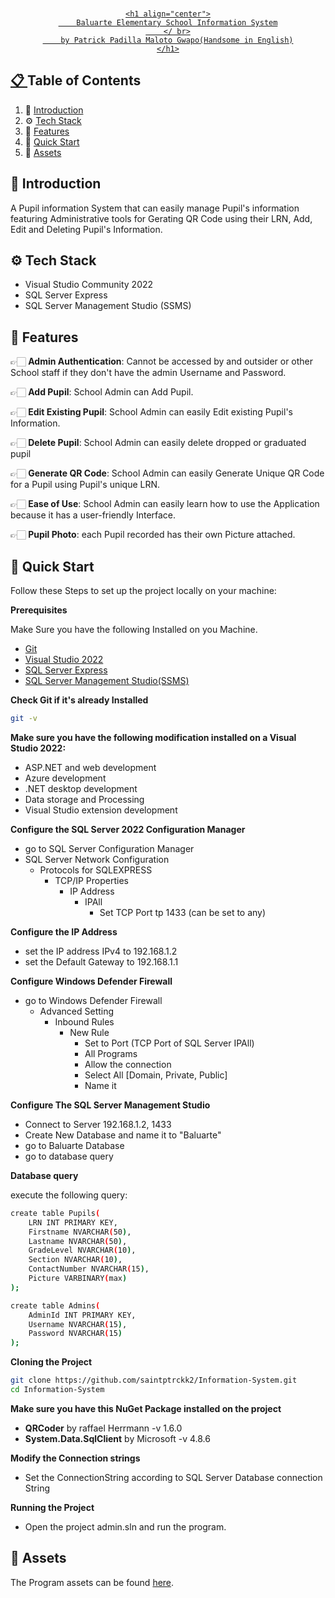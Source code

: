 <div align="center">
  <br />
    <a href="https://www.facebook.com/saintptrckk" target="_blank">
    <img src="">
  <br />

    <h1 align="center">
        Baluarte Elementary School Information System
        </ br>
        by Patrick Padilla Maloto Gwapo(Handsome in English)
    </h1>

</div>

## 📋 <a name="table"> Table of Contents </a>

1. 🤖 [Introduction](#introduction)
2. ⚙️ [Tech Stack](#tech-stack)
3. 🔋 [Features](#features)
4. 🤸 [Quick Start](#quick-start)
5. 🔗 [Assets](#assets)

##

## <a name="introduction"> 🤖 Introduction </a>

A Pupil information System that can easily manage Pupil's information featuring Administrative tools for Gerating QR Code using their LRN, Add, Edit and Deleting Pupil's Information.

## <a name ="tech-stack"> ⚙️ Tech Stack </a>

- Visual Studio Community 2022
- SQL Server Express
- SQL Server Management Studio (SSMS)

## <a name ="features"> 🔋 Features </a>

👉🏻 **Admin Authentication**: Cannot be accessed by and outsider or other School staff if they don't have the admin Username and Password.

👉🏻 **Add Pupil**: School Admin can Add Pupil.

👉🏻 **Edit Existing Pupil**: School Admin can easily Edit existing Pupil's Information.

👉🏻 **Delete Pupil**: School Admin can easily delete dropped or graduated pupil

👉🏻 **Generate QR Code**: School Admin can easily Generate Unique QR Code for a Pupil using Pupil's unique LRN.

👉🏻 **Ease of Use**: School Admin can easily learn how to use the Application because it has a user-friendly Interface.

👉🏻 **Pupil Photo**: each Pupil recorded has their own Picture attached.

## <a name="quick-start"> 🤸 Quick Start </a>

Follow these Steps to set up the project locally on your machine:

**Prerequisites**

Make Sure you have the following Installed on you Machine.

- [Git](https://git-scm.com/)
- [Visual Studio 2022](https://visualstudio.microsoft.com/vs/community/)
- [SQL Server Express](https://www.microsoft.com/en-us/sql-server/sql-server-downloads)
- [SQL Server Management Studio(SSMS)](https://learn.microsoft.com/en-us/sql/ssms/download-sql-server-management-studio-ssms?view=sql-server-ver16)

**Check Git if it's already Installed**

```bash
git -v
```

**Make sure you have the following modification installed on a Visual Studio 2022:**

- ASP.NET and web development
- Azure development
- .NET desktop development
- Data storage and Processing
- Visual Studio extension development

**Configure the SQL Server 2022 Configuration Manager**

- go to SQL Server Configuration Manager
- SQL Server Network Configuration
  - Protocols for SQLEXPRESS
    - TCP/IP Properties
      - IP Address
        - IPAll
          - Set TCP Port tp 1433 (can be set to any)

**Configure the IP Address**

- set the IP address IPv4 to 192.168.1.2
- set the Default Gateway to 192.168.1.1

**Configure Windows Defender Firewall**

- go to Windows Defender Firewall
  - Advanced Setting
    - Inbound Rules
      - New Rule
        - Set to Port (TCP Port of SQL Server IPAll)
        - All Programs
        - Allow the connection
        - Select All [Domain, Private, Public]
        - Name it

**Configure The SQL Server Management Studio**

- Connect to Server 192.168.1.2, 1433
- Create New Database and name it to "Baluarte"
- go to Baluarte Database
- go to database query

**Database query**

execute the following query:

```bash
create table Pupils(
	LRN INT PRIMARY KEY,
	Firstname NVARCHAR(50),
	Lastname NVARCHAR(50),
	GradeLevel NVARCHAR(10),
	Section NVARCHAR(10),
	ContactNumber NVARCHAR(15),
	Picture VARBINARY(max)
);

create table Admins(
    AdminId INT PRIMARY KEY,
    Username NVARCHAR(15),
    Password NVARCHAR(15)
);
```

**Cloning the Project**

```bash
git clone https://github.com/saintptrckk2/Information-System.git
cd Information-System
```

**Make sure you have this NuGet Package installed on the project**

- **QRCoder** by raffael Herrmann -v 1.6.0
- **System.Data.SqlClient** by Microsoft -v 4.8.6

**Modify the Connection strings**

- Set the ConnectionString according to SQL Server Database connection String

**Running the Project**

- Open the project admin.sln and run the program.

## <a name="assets"> 🔗 Assets </a>

The Program assets can be found [here]().
